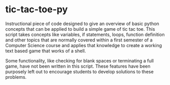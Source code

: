 # tic-tac-toe-py
Instructional piece of code designed to give an overview of basic python concepts that can be applied to build a simple game of tic tac toe.
This script takes concepts like variables, if statements, loops, function definition and other topics that are normally covered
within a first semester of a Computer Science course and applies that knowledge to create a working text based game
that works of a shell.

Some functionality, like checking for blank spaces or terminating a full game, have not been written in this script.
 These features have been purposely left out to encourage students to develop solutions to these problems.
